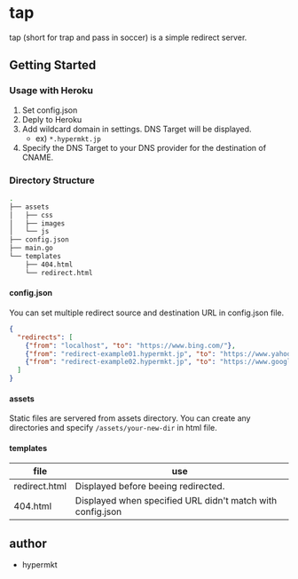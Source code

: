 # tap 
tap (short for trap and pass in soccer) is a simple redirect server.

## Getting Started

### Usage with Heroku
1. Set config.json
1. Deply to Heroku
1. Add wildcard domain in settings. DNS Target will be displayed. 
    * ex) `*.hypermkt.jp`
1. Specify the DNS Target to your DNS provider for the destination of CNAME.

### Directory Structure

```sh
.
├── assets
│   ├── css
│   ├── images
│   └── js
├── config.json
├── main.go
└── templates
    ├── 404.html
    └── redirect.html
```

#### config.json

You can set multiple redirect source and destination URL in config.json file.

```json
{
  "redirects": [
    {"from": "localhost", "to": "https://www.bing.com/"},
    {"from": "redirect-example01.hypermkt.jp", "to": "https://www.yahoo.co.jp/"},
    {"from": "redirect-example02.hypermkt.jp", "to": "https://www.google.co.jp/"}
  ]
}
```

#### assets

Static files are servered from assets directory. You can create any directories and specify `/assets/your-new-dir` in html file.

#### templates

file|use
---|---
redirect.html|Displayed before beeing redirected.
404.html|Displayed when specified URL didn't match with config.json

## author
* hypermkt
